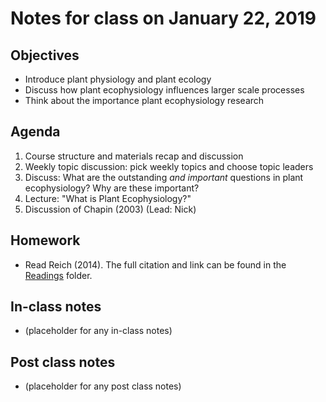 # Notes for class on January 22, 2019

## Objectives
* Introduce plant physiology and plant ecology
* Discuss how plant ecophysiology influences larger scale processes
* Think about the importance plant ecophysiology research

## Agenda
1. Course structure and materials recap and discussion
2. Weekly topic discussion: pick weekly topics and choose topic leaders
3. Discuss: What are the outstanding *and important* questions in plant ecophysiology?
Why are these important?
4. Lecture: "What is Plant Ecophysiology?"
5. Discussion of Chapin (2003) (Lead: Nick)

## Homework
* Read Reich (2014). The full citation and link can be found in the 
[Readings](../Readings) folder.

## In-class notes
* (placeholder for any in-class notes)

## Post class notes
* (placeholder for any post class notes)